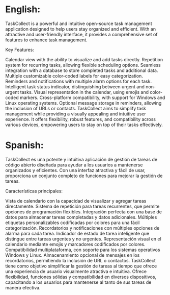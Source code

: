 # English:
TaskCollect is a powerful and intuitive open-source task management application designed to help users stay organized and efficient. With an attractive and user-friendly interface, it provides a comprehensive set of features to enhance task management.

Key Features:

Calendar view with the ability to visualize and add tasks directly.
Repetition system for recurring tasks, allowing flexible scheduling options.
Seamless integration with a database to store completed tasks and additional data.
Multiple customizable color-coded labels for easy categorization.
Reminders and notifications with multiple alarm options for each task.
Intelligent task status indicator, distinguishing between urgent and non-urgent tasks.
Visual representation in the calendar, using emojis and color-coded markers.
Cross-platform compatibility, with support for Windows and Linux operating systems.
Optional message storage in reminders, allowing the inclusion of URLs or contacts.
TaskCollect aims to simplify task management while providing a visually appealing and intuitive user experience. It offers flexibility, robust features, and compatibility across various devices, empowering users to stay on top of their tasks effectively.

# Spanish:
TaskCollect es una potente y intuitiva aplicación de gestión de tareas de código abierto diseñada para ayudar a los usuarios a mantenerse organizados y eficientes. Con una interfaz atractiva y fácil de usar, proporciona un conjunto completo de funciones para mejorar la gestión de tareas.

Características principales:

Vista de calendario con la capacidad de visualizar y agregar tareas directamente.
Sistema de repetición para tareas recurrentes, que permite opciones de programación flexibles.
Integración perfecta con una base de datos para almacenar tareas completadas y datos adicionales.
Múltiples etiquetas personalizables codificadas por colores para una fácil categorización.
Recordatorios y notificaciones con múltiples opciones de alarma para cada tarea.
Indicador de estado de tarea inteligente que distingue entre tareas urgentes y no urgentes.
Representación visual en el calendario mediante emojis y marcadores codificados por colores.
Compatibilidad multiplataforma, con soporte para los sistemas operativos Windows y Linux.
Almacenamiento opcional de mensajes en los recordatorios, permitiendo la inclusión de URL o contactos.
TaskCollect tiene como objetivo simplificar la gestión de tareas al tiempo que ofrece una experiencia de usuario visualmente atractiva e intuitiva. Ofrece flexibilidad, funciones sólidas y compatibilidad en diversos dispositivos, capacitando a los usuarios para mantenerse al tanto de sus tareas de manera efectiva.
